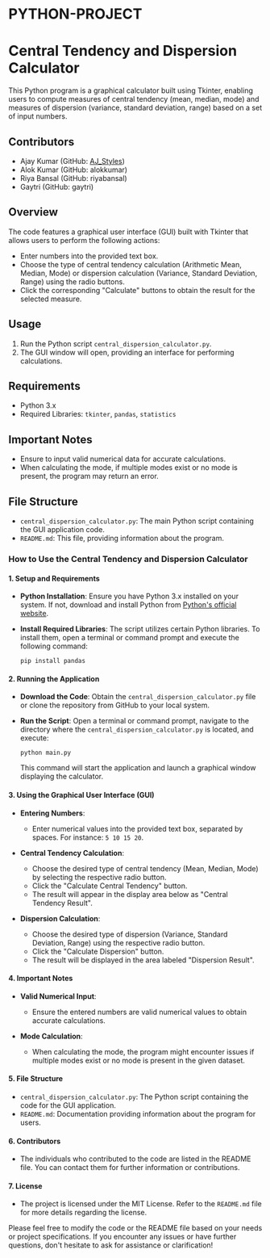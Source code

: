 # PYTHON-PROJECT
# Central Tendency and Dispersion Calculator

This Python program is a graphical calculator built using Tkinter, enabling users to compute measures of central tendency (mean, median, mode) and measures of dispersion (variance, standard deviation, range) based on a set of input numbers.

## Contributors

- Ajay Kumar (GitHub: [AJ_Styles](https://github.com/Aj3322))
- Alok Kumar (GitHub: alokkumar)
- Riya Bansal (GitHub: riyabansal)
- Gaytri (GitHub: gaytri)

## Overview

The code features a graphical user interface (GUI) built with Tkinter that allows users to perform the following actions:

- Enter numbers into the provided text box.
- Choose the type of central tendency calculation (Arithmetic Mean, Median, Mode) or dispersion calculation (Variance, Standard Deviation, Range) using the radio buttons.
- Click the corresponding "Calculate" buttons to obtain the result for the selected measure.

## Usage

1. Run the Python script `central_dispersion_calculator.py`.
2. The GUI window will open, providing an interface for performing calculations.

## Requirements

- Python 3.x
- Required Libraries: `tkinter`, `pandas`, `statistics`

## Important Notes

- Ensure to input valid numerical data for accurate calculations.
- When calculating the mode, if multiple modes exist or no mode is present, the program may return an error.

## File Structure

- `central_dispersion_calculator.py`: The main Python script containing the GUI application code.
- `README.md`: This file, providing information about the program.


### How to Use the Central Tendency and Dispersion Calculator

#### 1. **Setup and Requirements**

- **Python Installation**: Ensure you have Python 3.x installed on your system. If not, download and install Python from [Python's official website](https://www.python.org).

- **Install Required Libraries**: The script utilizes certain Python libraries. To install them, open a terminal or command prompt and execute the following command:

    ```
    pip install pandas
    ```

#### 2. **Running the Application**

- **Download the Code**: Obtain the `central_dispersion_calculator.py` file or clone the repository from GitHub to your local system.

- **Run the Script**: Open a terminal or command prompt, navigate to the directory where the `central_dispersion_calculator.py` is located, and execute:

    ```
    python main.py
    ```

    This command will start the application and launch a graphical window displaying the calculator.

#### 3. **Using the Graphical User Interface (GUI)**

- **Entering Numbers**:
    - Enter numerical values into the provided text box, separated by spaces. For instance: `5 10 15 20`.

- **Central Tendency Calculation**:
    - Choose the desired type of central tendency (Mean, Median, Mode) by selecting the respective radio button.
    - Click the "Calculate Central Tendency" button.
    - The result will appear in the display area below as "Central Tendency Result".

- **Dispersion Calculation**:
    - Choose the desired type of dispersion (Variance, Standard Deviation, Range) using the respective radio button.
    - Click the "Calculate Dispersion" button.
    - The result will be displayed in the area labeled "Dispersion Result".

#### 4. **Important Notes**

- **Valid Numerical Input**:
    - Ensure the entered numbers are valid numerical values to obtain accurate calculations.

- **Mode Calculation**:
    - When calculating the mode, the program might encounter issues if multiple modes exist or no mode is present in the given dataset.

#### 5. **File Structure**

- `central_dispersion_calculator.py`: The Python script containing the code for the GUI application.
- `README.md`: Documentation providing information about the program for users.

#### 6. **Contributors**

- The individuals who contributed to the code are listed in the README file. You can contact them for further information or contributions.

#### 7. **License**

- The project is licensed under the MIT License. Refer to the `README.md` file for more details regarding the license.

Please feel free to modify the code or the README file based on your needs or project specifications. If you encounter any issues or have further questions, don't hesitate to ask for assistance or clarification!
